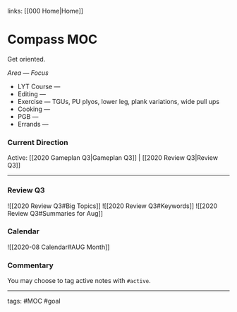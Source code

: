 links: [[000 Home|Home]]
# Compass MOC
Get oriented. 

*Area — Focus*
- LYT Course — 
- Editing —
- Exercise — TGUs, PU plyos, lower leg, plank variations, wide pull ups
- Cooking — 
- PGB — 
- Errands — 

### Current Direction
Active: [[2020 Gameplan Q3|Gameplan Q3]] | [[2020 Review Q3|Review Q3]]

---
### Review Q3
![[2020 Review Q3#Big Topics]]
![[2020 Review Q3#Keywords]]
![[2020 Review Q3#Summaries for Aug]]

### Calendar
![[2020-08 Calendar#AUG Month]]



### Commentary
You may choose to tag active notes with `#active`.

---
tags: #MOC #goal

